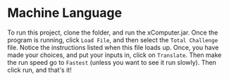 # Machine Language

To run this project, clone the folder, and run the xComputer.jar.
Once the program is running, click `Load File`, and then select the `Total Challenge` file.
Notice the instructions listed when this file loads up.
Once, you have made your choices, and put your inputs in, click on `Translate`.
Then make the run speed go to `Fastest` (unless you want to see it run slowly).
Then click run, and that's it!

